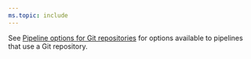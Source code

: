 ```yaml
---
ms.topic: include
---
```


[//]: # (Options for Git repositories)

See [Pipeline options for Git repositories](../pipeline-options-for-git.md) for options available to pipelines that use a Git repository.
